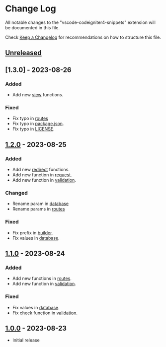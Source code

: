 # Change Log

All notable changes to the "vscode-codeigniter4-snippets" extension will be documented in this file.

Check [Keep a Changelog](http://keepachangelog.com/) for recommendations on how to structure this file.

## [Unreleased]

## [1.3.0] - 2023-08-26

### Added

- Add new [view](./snippets/core/view.json) functions.

### Fixed

- Fix typo in [routes](./snippets/core/routes.json)
- Fix typo in [package.json](./package.json).
- Fix typo in [LICENSE](./LICENSE).

## [1.2.0] - 2023-08-25

### Added

- Add new [redirect](./snippets/core/redirect.json) functions.
- Add new function in [request](./snippets/core/request.json).
- Add new function in [validation](./snippets/core/validation.json).

### Changed

- Rename param in [database](./snippets/core/database.json)
- Rename params in [routes](./snippets/core/routes.json)

### Fixed

- Fix prefix in [builder](./snippets/core/builder.json).
- Fix values in [database](./snippets/core/database.json).

## [1.1.0] - 2023-08-24

### Added

- Add new functions in [routes](./snippets/core/routes.json).
- Add new function in [validation](./snippets/core/validation.json).

### Fixed

- Fix values in [database](./snippets/core/database.json).
- Fix check function in [validation](./snippets/core/validation.json).

## [1.0.0] - 2023-08-23

- Initial release

[unreleased]: https://github.com/ManuelGil/vscode-codeigniter4-snippets/compare/v1.2.0...HEAD
[1.2.0]: https://github.com/ManuelGil/vscode-codeigniter4-snippets/compare/v1.1.0...v1.2.0
[1.1.0]: https://github.com/ManuelGil/vscode-codeigniter4-snippets/compare/v1.0.0...v1.1.0
[1.0.0]: https://github.com/ManuelGil/vscode-codeigniter4-snippets/releases/tag/v1.0.0
